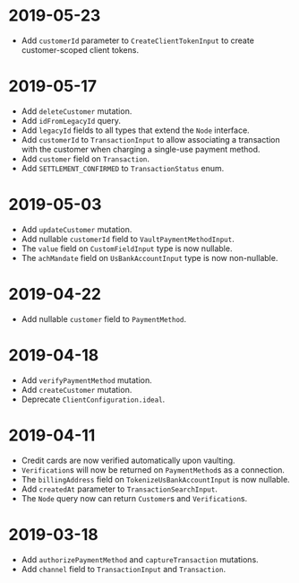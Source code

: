 # 2019-05-23

* Add `customerId` parameter to `CreateClientTokenInput` to create customer-scoped client tokens.

# 2019-05-17

* Add `deleteCustomer` mutation.
* Add `idFromLegacyId` query.
* Add `legacyId` fields to all types that extend the `Node` interface.
* Add `customerId` to `TransactionInput` to allow associating a transaction with the customer when charging a single-use payment method.
* Add `customer` field on `Transaction`.
* Add `SETTLEMENT_CONFIRMED` to `TransactionStatus` enum.

# 2019-05-03

* Add `updateCustomer` mutation.
* Add nullable `customerId` field to `VaultPaymentMethodInput`.
* The `value` field on `CustomFieldInput` type is now nullable.
* The `achMandate` field on `UsBankAccountInput` type is now non-nullable.

# 2019-04-22

* Add nullable `customer` field to `PaymentMethod`.

# 2019-04-18

* Add `verifyPaymentMethod` mutation.
* Add `createCustomer` mutation.
* Deprecate `ClientConfiguration.ideal`.

# 2019-04-11

* Credit cards are now verified automatically upon vaulting.
* `Verification`s will now be returned on `PaymentMethod`s as a connection.
* The `billingAddress` field on `TokenizeUsBankAccountInput` is now nullable.
* Add `createdAt` parameter to `TransactionSearchInput`.
* The `Node` query now can return `Customer`s and `Verification`s.

# 2019-03-18

* Add `authorizePaymentMethod` and `captureTransaction` mutations.
* Add `channel` field to `TransactionInput` and `Transaction`.
